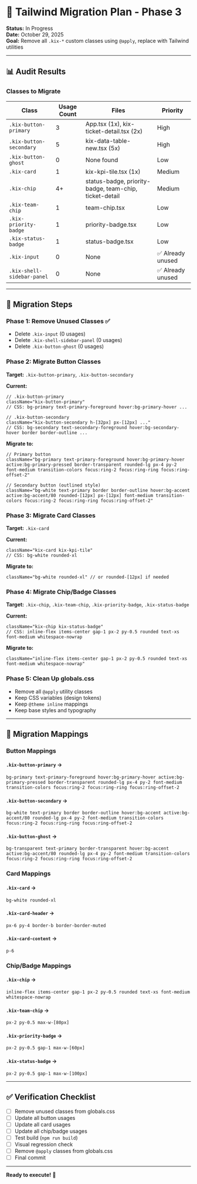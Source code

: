 # 🚀 Tailwind Migration Plan - Phase 3

**Status:** In Progress  
**Date:** October 29, 2025  
**Goal:** Remove all `.kix-*` custom classes using `@apply`, replace with Tailwind utilities

---

## 📊 **Audit Results**

### **Classes to Migrate**

| Class | Usage Count | Files | Priority |
|-------|-------------|-------|----------|
| `.kix-button-primary` | 3 | App.tsx (1x), kix-ticket-detail.tsx (2x) | High |
| `.kix-button-secondary` | 5 | kix-data-table-new.tsx (5x) | High |
| `.kix-button-ghost` | 0 | None found | Low |
| `.kix-card` | 1 | kix-kpi-tile.tsx (1x) | Medium |
| `.kix-chip` | 4+ | status-badge, priority-badge, team-chip, ticket-detail | Medium |
| `.kix-team-chip` | 1 | team-chip.tsx | Low |
| `.kix-priority-badge` | 1 | priority-badge.tsx | Low |
| `.kix-status-badge` | 1 | status-badge.tsx | Low |
| `.kix-input` | 0 | None | ✅ Already unused |
| `.kix-shell-sidebar-panel` | 0 | None | ✅ Already unused |

---

## 🔄 **Migration Steps**

### **Phase 1: Remove Unused Classes** ✅
- Delete `.kix-input` (0 usages)
- Delete `.kix-shell-sidebar-panel` (0 usages)  
- Delete `.kix-button-ghost` (0 usages)

### **Phase 2: Migrate Button Classes** 
**Target:** `.kix-button-primary`, `.kix-button-secondary`

**Current:**
```tsx
// .kix-button-primary
className="kix-button-primary"
// CSS: bg-primary text-primary-foreground hover:bg-primary-hover ...

// .kix-button-secondary  
className="kix-button-secondary h-[32px] px-[12px] ..."
// CSS: bg-secondary text-secondary-foreground hover:bg-secondary-hover border border-outline ...
```

**Migrate to:**
```tsx
// Primary button
className="bg-primary text-primary-foreground hover:bg-primary-hover active:bg-primary-pressed border-transparent rounded-lg px-4 py-2 font-medium transition-colors focus:ring-2 focus:ring-ring focus:ring-offset-2"

// Secondary button (outlined style)
className="bg-white text-primary border border-outline hover:bg-accent active:bg-accent/80 rounded-[12px] px-[12px] font-medium transition-colors focus:ring-2 focus:ring-ring focus:ring-offset-2"
```

### **Phase 3: Migrate Card Classes**
**Target:** `.kix-card`

**Current:**
```tsx
className="kix-card kix-kpi-tile"
// CSS: bg-white rounded-xl
```

**Migrate to:**
```tsx
className="bg-white rounded-xl" // or rounded-[12px] if needed
```

### **Phase 4: Migrate Chip/Badge Classes**
**Target:** `.kix-chip`, `.kix-team-chip`, `.kix-priority-badge`, `.kix-status-badge`

**Current:**
```tsx
className="kix-chip kix-status-badge"
// CSS: inline-flex items-center gap-1 px-2 py-0.5 rounded text-xs font-medium whitespace-nowrap
```

**Migrate to:**
```tsx
className="inline-flex items-center gap-1 px-2 py-0.5 rounded text-xs font-medium whitespace-nowrap"
```

### **Phase 5: Clean Up globals.css**
- Remove all `@apply` utility classes
- Keep CSS variables (design tokens)
- Keep `@theme inline` mappings
- Keep base styles and typography

---

## 📝 **Migration Mappings**

### **Button Mappings**

#### `.kix-button-primary` →
```tsx
bg-primary text-primary-foreground hover:bg-primary-hover active:bg-primary-pressed border-transparent rounded-lg px-4 py-2 font-medium transition-colors focus:ring-2 focus:ring-ring focus:ring-offset-2
```

#### `.kix-button-secondary` →
```tsx
bg-white text-primary border border-outline hover:bg-accent active:bg-accent/80 rounded-lg px-4 py-2 font-medium transition-colors focus:ring-2 focus:ring-ring focus:ring-offset-2
```

#### `.kix-button-ghost` →
```tsx
bg-transparent text-primary border-transparent hover:bg-accent active:bg-accent/80 rounded-lg px-4 py-2 font-medium transition-colors focus:ring-2 focus:ring-ring focus:ring-offset-2
```

### **Card Mappings**

#### `.kix-card` →
```tsx
bg-white rounded-xl
```

#### `.kix-card-header` →
```tsx
px-6 py-4 border-b border-border-muted
```

#### `.kix-card-content` →
```tsx
p-6
```

### **Chip/Badge Mappings**

#### `.kix-chip` →
```tsx
inline-flex items-center gap-1 px-2 py-0.5 rounded text-xs font-medium whitespace-nowrap
```

#### `.kix-team-chip` →
```tsx
px-2 py-0.5 max-w-[80px]
```

#### `.kix-priority-badge` →
```tsx
px-2 py-0.5 gap-1 max-w-[60px]
```

#### `.kix-status-badge` →
```tsx
px-2 py-0.5 gap-1 max-w-[100px]
```

---

## ✅ **Verification Checklist**

- [ ] Remove unused classes from globals.css
- [ ] Update all button usages
- [ ] Update all card usages
- [ ] Update all chip/badge usages
- [ ] Test build (`npm run build`)
- [ ] Visual regression check
- [ ] Remove `@apply` classes from globals.css
- [ ] Final commit

---

**Ready to execute!** 🚀


